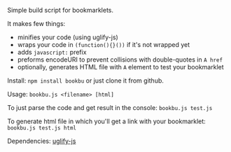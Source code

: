 Simple build script for bookmarklets.

It makes few things:

* minifies your code (using uglify-js)
* wraps your code in `(function(){}())` if it's not wrapped yet
* adds `javascript:` prefix
* preforms encodeURI to prevent collisions with double-quotes in `A href`
* optionally, generates HTML file with `A` element to test your bookmarklet

Install:
`npm install bookbu`
or just clone it from github.

Usage:
`bookbu.js <filename> [html]`

To just parse the code and get result in the console:
`bookbu.js test.js`

To generate html file in which you'll get a link with your bookmarklet:
`bookbu.js test.js html`

Dependencies: [uglify-js](https://github.com/mishoo/UglifyJS "uglify-js")
